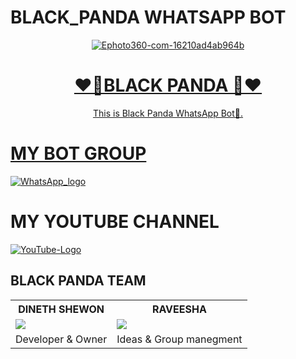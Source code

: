# BLACK_PANDA WHATSAPP BOT
<div align="center">
<a href="https://ibb.co/zhs6W4y"><img src="https://i.ibb.co/ccJYKrG/Ephoto360-com-16210ad4ab964b.jpg" alt="Ephoto360-com-16210ad4ab964b" border="0"></a><br /><a target='_blank' href='https://the-crosswordsolver.com/offbeat-parisian-tourist-sites-6-letters'>
<h1>❤️🐼BLACK PANDA 🐼❤️</h1>
</div>
<p align="center">
      This is Black Panda WhatsApp Bot🐼.
      <br>
     </div> 
<h1>MY BOT GROUP</h1>
<a href="https://chat.whatsapp.com/EiAMgRvran32kP9oChu5tb"><img src="https://i.ibb.co/Mp6SHjG/Whats-App-logo.png" alt="WhatsApp_logo" border="0"></a>
      
<h1>MY YOUTUBE CHANNEL</h1>
<a href="https://youtube.com/channel/UCRt-7UDMMcfjunuZwZi481Q"><img src="https://i.ibb.co/84kkG1Z/You-Tube-Logo.png" alt="YouTube-Logo" border="0"></a>
  </div>

<div aline='left'><h2> BLACK PANDA TEAM </h2></div>

<table><tr><th> DINETH SHEWON</th><th>RAVEESHA</th></tr><tr><td><a href="https://www.youtube.com/channel/UCRt-7UDMMcfjunuZwZi481Q"><img src="https://i.ibb.co/3spMBT9/IMG-20210417-173918.jpg"></a></td><td><a href="https://www.youtube.com/channel/UCRt-7UDMMcfjunuZwZi481Q"><img src="https://i.ibb.co/FHFSxcP/IMG-20220219-WA0042.jpg"></a></td></tr><tr><td> Developer & Owner</td><td>Ideas & Group manegment
            


